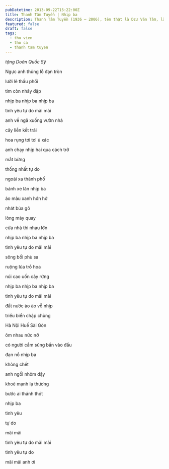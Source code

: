 ```yaml
---
pubDatetime: 2013-09-22T15:22:00Z
title: Thanh Tâm Tuyền | Nhịp ba
description: Thanh Tâm Tuyền (1936 – 2006), tên thật là Dzư Văn Tâm, là một nhà thơ, nhà văn người Việt nổi tiếng, được biết đến với những cách tân thơ ca táo bạo.
featured: false
draft: false
tags:
  - thu vien
  - tho ca
  - thanh tam tuyen
---
```


_tặng Doãn Quốc Sỹ_

Ngực anh thủng lỗ đạn tròn

lưỡi lê thấu phổi

tim còn nhảy đập

nhịp ba nhịp ba nhịp ba

tình yêu tự do mãi mãi

anh về ngã xuống vườn nhà

cây liền kết trái

hoa rụng tơi tơi ủ xác

anh chạy nhịp hai qua cách trở

mắt bừng

thống nhất tự do

ngoài xa thành phố

bánh xe lăn nhịp ba

áo màu xanh hớn hở

nhát búa gõ

lòng máy quay

cửa nhà thi nhau lớn

nhịp ba nhịp ba nhịp ba

tình yêu tự do mãi mãi

sông bồi phù sa

ruộng lúa trổ hoa

núi cao uốn cây rừng

nhịp ba nhịp ba nhịp ba

tình yêu tự do mãi mãi

đất nước ào ào vỗ nhịp

triều biển chập chùng

Hà Nội Huế Sài Gòn

ôm nhau nức nở

có người cầm súng bắn vào đầu

đạn nổ nhịp ba

không chết

anh ngồi nhỏm dậy

khoẻ mạnh lạ thường

bước ai thánh thót

nhịp ba

tình yêu

tự do

mãi mãi

tình yêu tự do mãi mãi

tình yêu tự do

mãi mãi anh ơi
